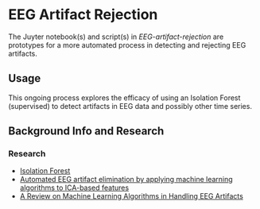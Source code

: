 # EEG Artifact Rejection

The Juyter notebook(s) and script(s) in *EEG-artifact-rejection* are prototypes for a more automated process in detecting and rejecting EEG artifacts.

## Usage

This ongoing process explores the efficacy of using an Isolation Forest (supervised) to detect artifacts in EEG data and possibly other time series.

## Background Info and Research
### Research
  - [Isolation Forest](https://cs.nju.edu.cn/zhouzh/zhouzh.files/publication/icdm08b.pdf)
  - [Automated EEG artifact elimination by applying machine learning algorithms to ICA-based features](http://iopscience.iop.org/article/10.1088/1741-2552/aa69d1/meta)
  - [A Review on Machine Learning Algorithms in Handling EEG Artifacts](http://www.es.mdh.se/pdf_publications/3562.pdf)
